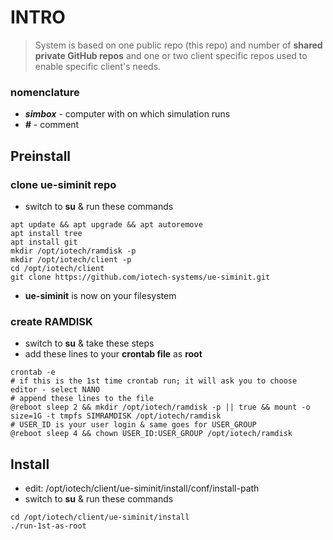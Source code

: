 
# INTRO
>
> System is based on one public repo (this repo) and number 
> of **shared private GitHub repos** and one or two client 
> specific repos used to enable specific client's needs.
>

### nomenclature
- ***simbox*** - computer with on which simulation runs
- ***#*** - comment


## Preinstall

### clone ue-siminit repo
- switch to **su** & run these commands
```
apt update && apt upgrade && apt autoremove
apt install tree
apt install git
mkdir /opt/iotech/ramdisk -p
mkdir /opt/iotech/client -p
cd /opt/iotech/client
git clone https://github.com/iotech-systems/ue-siminit.git
```
- **ue-siminit** is now on your filesystem 

### create RAMDISK
- switch to **su** & take these steps
- add these lines to your **crontab file** as **root**
```
crontab -e
# if this is the 1st time crontab run; it will ask you to choose editor - select NANO
# append these lines to the file
@reboot sleep 2 && mkdir /opt/iotech/ramdisk -p || true && mount -o size=1G -t tmpfs SIMRAMDISK /opt/iotech/ramdisk
# USER_ID is your user login & same goes for USER_GROUP
@reboot sleep 4 && chown USER_ID:USER_GROUP /opt/iotech/ramdisk
```



## Install 
- edit: /opt/iotech/client/ue-siminit/install/conf/install-path
- switch to **su** & run these commands
```
cd /opt/iotech/client/ue-siminit/install
./run-1st-as-root
```
